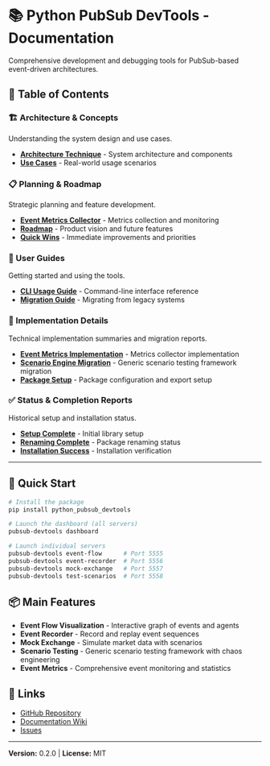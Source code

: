 # 📚 Python PubSub DevTools - Documentation

Comprehensive development and debugging tools for PubSub-based event-driven architectures.

## 📖 Table of Contents

### 🏗️ Architecture & Concepts

Understanding the system design and use cases.

- [**Architecture Technique**](architecture/01_ARCHITECTURE.md) - System architecture and components
- [**Use Cases**](architecture/02_USE_CASES.md) - Real-world usage scenarios

### 📋 Planning & Roadmap

Strategic planning and feature development.

- [**Event Metrics Collector**](planning/03_METRICS.md) - Metrics collection and monitoring
- [**Roadmap**](planning/04_ROADMAP.md) - Product vision and future features
- [**Quick Wins**](planning/05_QUICK_WINS.md) - Immediate improvements and priorities

### 📘 User Guides

Getting started and using the tools.

- [**CLI Usage Guide**](guides/10_CLI_USAGE.md) - Command-line interface reference
- [**Migration Guide**](guides/06_MIGRATION_GUIDE.md) - Migrating from legacy systems

### 🔧 Implementation Details

Technical implementation summaries and migration reports.

- [**Event Metrics Implementation**](implementation/07_IMPLEMENTATION_SUMMARY.md) - Metrics collector implementation
- [**Scenario Engine Migration**](implementation/08_MIGRATION_SUMMARY.md) - Generic scenario testing framework migration
- [**Package Setup**](implementation/09_PACKAGE_SETUP_SUMMARY.md) - Package configuration and export setup

### ✅ Status & Completion Reports

Historical setup and installation status.

- [**Setup Complete**](status/99_SETUP_COMPLETE.md) - Initial library setup
- [**Renaming Complete**](status/99_RENAMING_COMPLETE.md) - Package renaming status
- [**Installation Success**](status/99_INSTALLATION_SUCCESS.md) - Installation verification

---

## 🚀 Quick Start

```bash
# Install the package
pip install python_pubsub_devtools

# Launch the dashboard (all servers)
pubsub-devtools dashboard

# Launch individual servers
pubsub-devtools event-flow      # Port 5555
pubsub-devtools event-recorder  # Port 5556
pubsub-devtools mock-exchange   # Port 5557
pubsub-devtools test-scenarios  # Port 5558
```

## 📦 Main Features

- **Event Flow Visualization** - Interactive graph of events and agents
- **Event Recorder** - Record and replay event sequences
- **Mock Exchange** - Simulate market data with scenarios
- **Scenario Testing** - Generic scenario testing framework with chaos engineering
- **Event Metrics** - Comprehensive event monitoring and statistics

## 🔗 Links

- [GitHub Repository](https://github.com/venantvr-trading/Python.PubSub.DevTools)
- [Documentation Wiki](https://github.com/venantvr-trading/Python.PubSub.DevTools/wiki)
- [Issues](https://github.com/venantvr-trading/Python.PubSub.DevTools/issues)

---

**Version:** 0.2.0 | **License:** MIT
